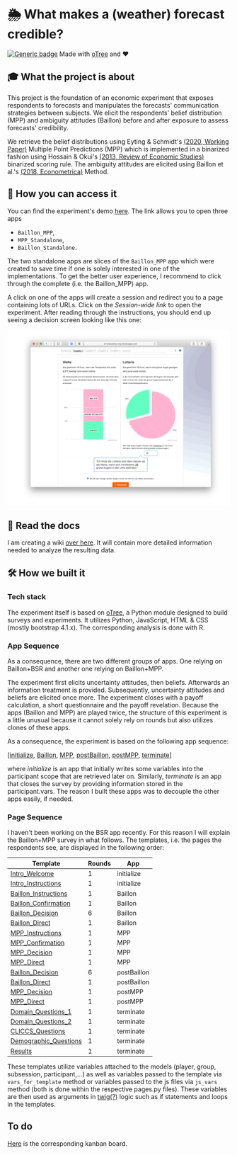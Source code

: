 # 🌦 What makes a (weather) forecast credible?
[![Generic badge](https://img.shields.io/badge/Status:-WIP-yellow.svg)](https://shields.io/)
Made with [oTree](https://www.sciencedirect.com/science/article/pii/S2214635016000101) and ❤️

## 🎓 What the project is about
This project is the foundation of an economic experiment that exposes respondents to forecasts and manipulates the 
forecasts' communication strategies between subjects. We elicit the respondents' belief distribution (MPP) and 
ambiguity attitudes (Baillon) before and after exposure to assess forecasts' credibility.

We retrieve the belief distributions using Eyting & Schmidt's 
[(2020, Working Paper)](https://download.uni-mainz.de/RePEc/pdf/Discussion_Paper_1818.pdf)
Multiple Point Predictions (MPP) which is implemented in a binarized fashion using Hossain & Okui's 
[(2013, Review of Economic Studies)](https://www.jstor.org/stable/43551453) 
binarized scoring rule. The ambiguity attitudes are elicited using Baillon et al.'s [(2018, Econometrica)]( https://doi.org/10.3982/ECTA14370) 
Method. 


## 🚏 How you can access it
You can find the experiment's demo [here](https://forecastsurvey.herokuapp.com/demo/). The link allows you to open 
three apps
- `Baillon_MPP`,
- `MPP_Standalone`,
- `Baillon_Standalone`.

The two standalone apps are slices of the `Baillon_MPP` app which were created to save time if one is solely interested in one
of the implementations. To get the better user experience, I recommend to click through the complete (i.e. the 
Baillon_MPP) app.

A click on one of the apps will create a session and redirect you to a page containing lots of URLs. Click on the
_Session-wide link_ to open the experiment. After reading through the instructions, you should end up seeing a decision 
screen looking like this one:

[![](figures/Baillon_Decision_Screen.png)](https://forecastsurvey.herokuapp.com/demo/)


## 📖 Read the docs
I am creating a wiki [over here](https://github.com/Howquez/forecast-uncertainty/wiki). It will contain more detailed 
information needed to analyze the resulting data.

## 🛠 How we built it

### Tech stack
The experiment itself is based on [oTree](https://www.sciencedirect.com/science/article/pii/S2214635016000101), 
a Python module designed to build surveys and experiments. It utilizes 
Python, JavaScript, HTML & CSS (mostly bootstrap 4.1.x). The corresponding analysis is done with R.

### App Sequence
As a consequence, there are two different groups of apps. One relying on Baillon+BSR and another one relying on 
Baillon+MPP.

The experiment first elicits uncertainty attitudes, then beliefs. Afterwards an information treatment is 
provided. Subsequently, uncertainty attitudes and beliefs are elicited once more. The experiment closes with
a payoff calculation, a short questionnaire and  the payoff revelation. Because the apps (Baillon and MPP) are played 
twice, the structure of this experiment is a little unusual because it cannot solely rely on rounds but also utilizes 
clones of these apps.

As a consequence, the experiment is based on the following app sequence: 

[[initialize](initialize), [Baillon](Baillon), [MPP](MPP), [postBaillon](postBaillon), [postMPP](postMPP), 
[terminate](terminate)]

where _initialize_ is an app that initially writes some variables into the participant scope that are 
retrieved later on. Similarly, _terminate_ is an app that closes the survey by providing information stored
in the participant.vars. The reason I built these apps was to decouple the other apps easily, if needed.

### Page Sequence 
I haven't been working on the BSR app recently. For this reason I will explain the Baillon+MPP survey in what follows.
The templates, i.e. the pages the respondents see, are displayed in the following order:

| Template                                                                                | Rounds | App         |
|-----------------------------------------------------------------------------------------|--------|-------------|
| [Intro_Welcome](oTree/initialize/templates/initialize/Intro_Welcome.html)               | 1      | initialize  |
| [Intro_Instructions](oTree/initialize/templates/initialize/Intro_Instructions.html)     | 1      | initialize  |
| [Baillon_Instructions](oTree/Baillon/templates/Baillon/Baillon_Instructions.html)       | 1      | Baillon     |
| [Baillon_Confirmation](oTree/Baillon/templates/Baillon/Baillon_Confirmation.html)       | 1      | Baillon     |
| [Baillon_Decision](oTree/Baillon/templates/Baillon/Baillon_Decision.html)               | 6      | Baillon     |
| [Baillon_Direct](oTree/Baillon/templates/Baillon/Baillon_Direct.html)                   | 1      | Baillon     |
| [MPP_Instructions](oTree/MPP/templates/MPP/MPP_Instructions.html)                       | 1      | MPP         |
| [MPP_Confirmation](oTree/MPP/templates/MPP/MPP_Confirmation.html)                       | 1      | MPP         |
| [MPP_Decision](oTree/MPP/templates/MPP/MPP_Decision.html)                               | 1      | MPP         |
| [MPP_Direct](oTree/MPP/templates/MPP/MPP_Direct.html)                                   | 1      | MPP         |
| [Baillon_Decision](oTree/Baillon/templates/Baillon/Baillon_Decision.html)               | 6      | postBaillon |
| [Baillon_Direct](oTree/Baillon/templates/Baillon/Baillon_Direct.html)                   | 1      | postBaillon |
| [MPP_Decision](oTree/MPP/templates/MPP/MPP_Decision.html)                               | 1      | postMPP     |
| [MPP_Direct](oTree/MPP/templates/MPP/MPP_Direct.html)                                   | 1      | postMPP     |
| [Domain_Questions_1](oTree/terminate/templates/terminate/Domain_Questions_1.html)       | 1      | terminate   |
| [Domain_Questions_2](oTree/terminate/templates/terminate/Domain_Questions_2.html)       | 1      | terminate   |
| [CLICCS_Questions](oTree/terminate/templates/terminate/CLICCS_Questions.html)           | 1      | terminate   |
| [Demographic_Questions](oTree/terminate/templates/terminate/Demographic_Questions.html) | 1      | terminate   |
| [Results](oTree/terminate/templates/terminate/Results.html)                             | 1      | terminate   |

These templates utilize variables attached to the models (player, group, subsession, participant,...) as well as
variables passed to the template via `vars_for_template` method or variables passed to the js files via `js_vars` method
(both is done within the respective pages.py files). These variables are then used as arguments in 
[twig(?)](https://twig.symfony.com/doc/2.x/intro.html) logic such as if statements and loops in the templates.

## To do
[Here](https://github.com/Howquez/forecast-uncertainty/projects/1) is the corresponding kanban board.



